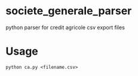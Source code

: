 # societe_generale_parser
python parser for credit agricole csv export files

# Usage

`python ca.py <filename.csv>`
